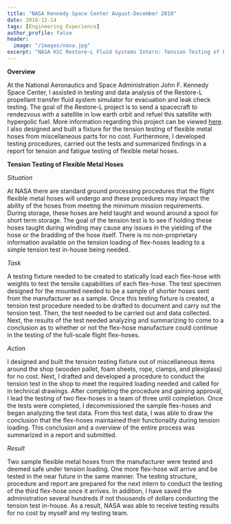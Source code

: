 ```yaml
---
title: "NASA Kennedy Space Center August-December 2018"
date: 2018-12-14
tags: [Engineering Experience]
author_profile: false
header:
  image: "/images/nasa.jpg"
excerpt: "NASA KSC Restore-L Fluid Systems Intern: Tension Testing of Flexible Metal Hoses"
---
```


**Overview**

At the National Aeronautics and Space Administration John F. Kennedy Space Center, I assisted in testing and data analysis of the Restore-L propellant transfer fluid system simulator for evacuation and leak check testing. The goal of the Restore-L project is to send a spacecraft to rendezvous with a satellite in low earth orbit and refuel this satellite with hypergolic fuel. More information regarding this project can be viewed [here](https://sspd.gsfc.nasa.gov/restore-L.html). I also designed and built a fixture for the tension testing of flexible metal hoses from miscellaneous parts for no cost. Furthermore, I developed testing procedures, carried out the tests and summarized findings in a report for tension and fatigue testing of flexible metal hoses.

**Tension Testing of Flexible Metal Hoses**

*Situation*

At NASA there are standard ground processing procedures that the flight flexible metal hoses will undergo and these procedures may impact the ability of the hoses from meeting the minimum mission requirements. During storage, these hoses are held taught and wound around a spool for short term storage. The goal of the tension test is to see if holding these hoses taught during winding may cause any issues in the yielding of the hose or the bradding of the hose itself. There is no non-proprietary information available on the tension loading of flex-hoses leading to a simple tension test in-house being needed.

*Task*

A testing fixture needed to be created to statically load each flex-hose with weights to test the tensile capabilities of each flex-hose. The test specimen designed for the mounted needed to be a sample of shorter hoses sent from the manufacturer as a sample. Once this testing fixture is created, a tension test procedure needed to be drafted to document and carry out the tension test. Then, the test needed to be carried out and data collected. Next, the results of the test needed analyzing and summarizing to come to a conclusion as to whether or not the flex-hose manufacture could continue in the testing of the full-scale flight flex-hoses.

*Action*

I designed and built the tension testing fixture out of miscellaneous items around the shop (wooden pallet, foam sheets, rope, clamps, and plexiglass) for no cost. Next, I drafted and developed a procedure to conduct the tension test in the shop to meet the required loading needed and called for in technical drawings. After completing the procedure and gaining approval, I lead the testing of two flex-hoses in a team of three until completion. Once the tests were completed, I decommissioned the sample flex-hoses and began analyzing the test data. From this test data, I was able to draw the conclusion that the flex-hoses maintained their functionality during tension loading. This conclusion and a overview of the entire process was summarized in a report and submitted.

*Result*

Two sample flexible metal hoses from the manufacturer were tested and deemed safe under tension loading. One more flex-hose will arrive and be tested in the near future in the same manner. The testing structure, procedure and report are prepared for the next intern to conduct the testing of the third flex-hose once it arrives. In addition, I have saved the administration several hundreds if not thousands of dollars conducting the tension test in-house. As a result, NASA was able to receive testing results for no cost by myself and my testing team.
